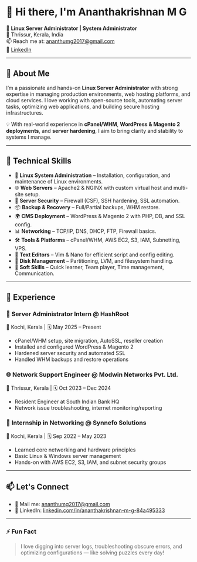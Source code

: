 # 👋 Hi there, I'm Ananthakrishnan M G

🎯 **Linux Server Administrator | System Administrator**  
📍 Thrissur, Kerala, India  
📫 Reach me at: [ananthumg2017@gmail.com](mailto:ananthumg2017@gmail.com)  
🔗 [LinkedIn](https://www.linkedin.com/in/ananthakrishnan-m-g-84a495333)

---

## 🚀 About Me

I’m a passionate and hands-on **Linux Server Administrator** with strong expertise in managing production environments, web hosting platforms, and cloud services. I love working with open-source tools, automating server tasks, optimizing web applications, and building secure hosting infrastructures.

💡 With real-world experience in **cPanel/WHM**, **WordPress & Magento 2 deployments**, and **server hardening**, I aim to bring clarity and stability to systems I manage.

---

## 🧠 Technical Skills

- 🐧 **Linux System Administration** – Installation, configuration, and maintenance of Linux environments.
- 🌐 **Web Servers** – Apache2 & NGINX with custom virtual host and multi-site setup.
- 🔐 **Server Security** – Firewall (CSF), SSH hardening, SSL automation.
- 📦 **Backup & Recovery** – Full/Partial backups, WHM restore.
- 🌍 **CMS Deployment** – WordPress & Magento 2 with PHP, DB, and SSL config.
- 📊 **Networking** – TCP/IP, DNS, DHCP, FTP, Firewall basics.
- 🛠️ **Tools & Platforms** – cPanel/WHM, AWS EC2, S3, IAM, Subnetting, VPS.
- 📝 **Text Editors** – Vim & Nano for efficient script and config editing.
- 💽 **Disk Management** – Partitioning, LVM, and filesystem handling.
- 🤝 **Soft Skills** – Quick learner, Team player, Time management, Communication.

---

## 🧳 Experience

### 🔧 **Server Administrator Intern @ HashRoot**  
📍 Kochi, Kerala | 🗓️ May 2025 – Present  
- cPanel/WHM setup, site migration, AutoSSL, reseller creation  
- Installed and configured WordPress & Magento 2  
- Hardened server security and automated SSL  
- Handled WHM backups and restore operations

### 🌐 **Network Support Engineer @ Modwin Networks Pvt. Ltd.**  
📍 Thrissur, Kerala | 🗓️ Oct 2023 – Dec 2024  
- Resident Engineer at South Indian Bank HQ  
- Network issue troubleshooting, internet monitoring/reporting

### 🔌 **Internship in Networking @ Synnefo Solutions**  
📍 Kochi, Kerala | 🗓️ Sep 2022 – May 2023  
- Learned core networking and hardware principles  
- Basic Linux & Windows server management  
- Hands-on with AWS EC2, S3, IAM, and subnet security groups

---

## 📫 Let's Connect

- 💬 Mail me: [ananthumg2017@gmail.com](mailto:ananthumg2017@gmail.com)  
- 🔗 LinkedIn: [linkedin.com/in/ananthakrishnan-m-g-84a495333](https://www.linkedin.com/in/ananthakrishnan-m-g-84a495333)

---

### ⚡ Fun Fact
> I love digging into server logs, troubleshooting obscure errors, and optimizing configurations — like solving puzzles every day!

